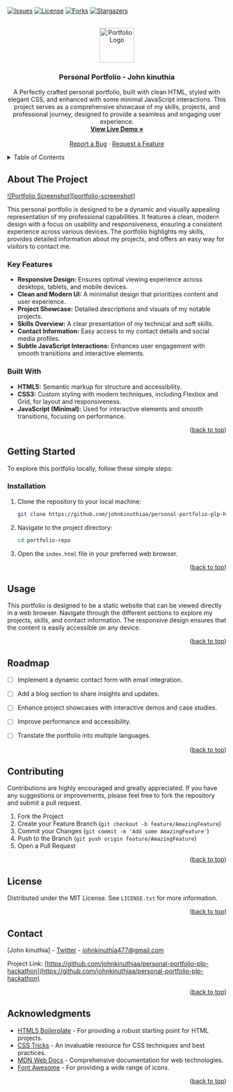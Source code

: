 <a id="readme-top"></a>

[![Issues][issues-shield]][issues-url]
[![License][license-shield]][license-url]
[![Forks][forks-shield]][forks-url]
[![Stargazers][stars-shield]][stars-url]


<br />
<div align="center">
  <img src="images/portfolio-logo.png" alt="Portfolio Logo" width="80" height="80">

  <h3 align="center">Personal Portfolio - John kinuthia</h3>

  <p align="center">
    A Perfectly crafted personal portfolio, built with clean HTML, styled with elegant CSS, and enhanced with some minimal JavaScript interactions. This project serves as a comprehensive showcase of my skills, projects, and professional journey, designed to provide a seamless and engaging user experience.
    <br />
    <a href="not yet"><strong>View Live Demo »</strong></a>
    <br />
    <br />
    <a href="https://github.com/johnkinuthiaa/personal-portfolio-plp-hackathon/issues/new?labels=bug&template=bug-report---.md">Report a Bug</a>
    &middot;
    <a href="https://github.com/johnkinuthiaa/personal-portfolio-plp-hackathon/issues/new?labels=enhancement&template=feature-request---.md">Request a Feature</a>
  </p>
</div>

<details>
  <summary>Table of Contents</summary>
  <ol>
    <li>
      <a href="#about-the-project">About The Project</a>
      <ul>
        <li><a href="#key-features">Key Features</a></li>
        <li><a href="#built-with">Built With</a></li>
      </ul>
    </li>
    <li>
      <a href="#getting-started">Getting Started</a>
      <ul>
        <li><a href="#installation">Installation</a></li>
      </ul>
    </li>
    <li><a href="#usage">Usage</a></li>
    <li><a href="#roadmap">Roadmap</a></li>
    <li><a href="#contributing">Contributing</a></li>
    <li><a href="#license">License</a></li>
    <li><a href="#contact">Contact</a></li>
    <li><a href="#acknowledgments">Acknowledgments</a></li>
  </ol>
</details>

## About The Project

[![Portfolio Screenshot][portfolio-screenshot]](https://yourusername.github.io/portfolio-repo/)

This personal portfolio is designed to be a dynamic and visually appealing representation of my professional capabilities. It features a clean, modern design with a focus on usability and responsiveness, ensuring a consistent experience across various devices. The portfolio highlights my skills, provides detailed information about my projects, and offers an easy way for visitors to contact me.

### Key Features

* **Responsive Design:** Ensures optimal viewing experience across desktops, tablets, and mobile devices.
* **Clean and Modern UI:** A minimalist design that prioritizes content and user experience.
* **Project Showcase:** Detailed descriptions and visuals of my notable projects.
* **Skills Overview:** A clear presentation of my technical and soft skills.
* **Contact Information:** Easy access to my contact details and social media profiles.
* **Subtle JavaScript Interactions:** Enhances user engagement with smooth transitions and interactive elements.

### Built With

* **HTML5:** Semantic markup for structure and accessibility.
* **CSS3:** Custom styling with modern techniques, including Flexbox and Grid, for layout and responsiveness.
* **JavaScript (Minimal):** Used for interactive elements and smooth transitions, focusing on performance.

<p align="right">(<a href="#readme-top">back to top</a>)</p>

## Getting Started

To explore this portfolio locally, follow these simple steps:

### Installation

1.  Clone the repository to your local machine:

    ```sh
    git clone https://github.com/johnkinuthiaa/personal-portfolio-plp-hackathon
    ```

2.  Navigate to the project directory:

    ```sh
    cd portfolio-repo
    ```

3.  Open the `index.html` file in your preferred web browser.

<p align="right">(<a href="#readme-top">back to top</a>)</p>

## Usage

This portfolio is designed to be a static website that can be viewed directly in a web browser. Navigate through the different sections to explore my projects, skills, and contact information. The responsive design ensures that the content is easily accessible on any device.

<p align="right">(<a href="#readme-top">back to top</a>)</p>

## Roadmap

* [ ] Implement a dynamic contact form with email integration.
* [ ] Add a blog section to share insights and updates.
* [ ] Enhance project showcases with interactive demos and case studies.
* [ ] Improve performance and accessibility.
* [ ] Translate the portfolio into multiple languages.


<p align="right">(<a href="#readme-top">back to top</a>)</p>

## Contributing

Contributions are highly encouraged and greatly appreciated. If you have any suggestions or improvements, please feel free to fork the repository and submit a pull request.

1.  Fork the Project
2.  Create your Feature Branch (`git checkout -b feature/AmazingFeature`)
3.  Commit your Changes (`git commit -m 'Add some AmazingFeature'`)
4.  Push to the Branch (`git push origin feature/AmazingFeature`)
5.  Open a Pull Request

<p align="right">(<a href="#readme-top">back to top</a>)</p>

## License

Distributed under the MIT License. See `LICENSE.txt` for more information.

<p align="right">(<a href="#readme-top">back to top</a>)</p>

## Contact

[John kinuthia] - [Twitter](https://twitter.com/) - johnkinuthia477@gmail.com


Project Link: [https://github.com/johnkinuthiaa/personal-portfolio-plp-hackathon](https://github.com/johnkinuthiaa/personal-portfolio-plp-hackathon)

<p align="right">(<a href="#readme-top">back to top</a>)</p>

## Acknowledgments

* [HTML5 Boilerplate](https://html5boilerplate.com/) - For providing a robust starting point for HTML projects.
* [CSS Tricks](https://css-tricks.com/) - An invaluable resource for CSS techniques and best practices.
* [MDN Web Docs](https://developer.mozilla.org/en-US/) - Comprehensive documentation for web technologies.
* [Font Awesome](https://fontawesome.com/) - For providing a wide range of icons.

<p align="right">(<a href="#readme-top">back to top</a>)</p>


[forks-shield]: https://img.shields.io/github/forks/johnkinuthiaa/personal-portfolio-plp-hackathon.svg?style=for-the-badge
[forks-url]: https://github.com/johnkinuthiaa/personal-portfolio-plp-hackathon/network/members
[stars-shield]: https://img.shields.io/github/stars/johnkinuthiaa/personal-portfolio-plp-hackathon.svg?style=for-the-badge
[stars-url]: https://github.com/johnkinuthiaa/personal-portfolio-plp-hackathon/stargazers
[issues-shield]: https://img.shields.io/github/issues/johnkinuthiaa/personal-portfolio-plp-hackathon.svg?style=for-the-badge
[issues-url]: https://github.com/johnkinuthiaa/personal-portfolio-plp-hackathon/issues
[license-shield]: https://img.shields.io/github/license/johnkinuthiaa/personal-portfolio-plp-hackathon.svg?style=for-the-badge
[license-url]: https://github.com/johnkinuthiaa/personal-portfolio-plp-hackathon/blob/master/LICENSE.txt
